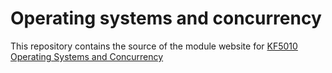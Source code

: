 # Operating systems and concurrency 

This repository contains the source of the module website for
<a href="http://hesabu.net/en0572">KF5010 Operating Systems and Concurrency</a>
